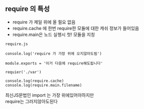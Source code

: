 ## require 의 특성  
- require 가 제일 위에 올 필요 없음  
- require.cache 에 한번 require한 모듈에 대한 캐쉬 정보가 들어있음  
- require.main은 노드 실행시 첫! 모듈을 지칭  

```
require.js  

console.log('require 가 가장 위에 오지않아도됨')

module.exports = '이거 다음에 require해도됩니다'

requier('./var')

console.log(require.cache)
console.log(require.main.filename)
```  

최신JS문법인 import 는 가장 위에있어야하지만  
require는 그러지않아도된다  

